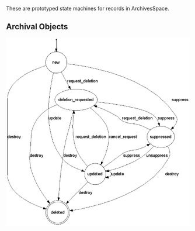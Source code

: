 These are prototyped state machines for records in ArchivesSpace.

Archival Objects
----------------

![Archival Object record state](https://github.com/anarchivist/record-state/raw/master/ArchivalObject_state.png)